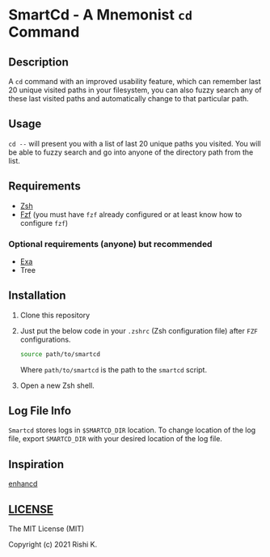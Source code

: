 # SmartCd - A Mnemonist `cd` Command

## Description

A `cd` command with an improved usability feature, which can remember last 20 unique visited paths in your filesystem, you can also fuzzy search any of these last visited paths and automatically change to that particular path.

## Usage

`cd --` will present you with a list of last 20 unique paths you visited. You will be able to fuzzy search and go into anyone of the directory path from the list.

## Requirements

- [Zsh](https://www.zsh.org/)
- [Fzf](https://github.com/junegunn/fzf) (you must have `fzf` already configured or at least know how to configure `fzf`)

### Optional requirements (anyone) but recommended

- [Exa](https://github.com/ogham/exa)
- Tree

## Installation

1. Clone this repository

2. Just put the below code in your `.zshrc` (Zsh configuration file) after `FZF` configurations.

   ```zsh
   source path/to/smartcd
   ```

   Where `path/to/smartcd` is the path to the `smartcd` script.

3. Open a new Zsh shell.

## Log File Info

`Smartcd` stores logs in `$SMARTCD_DIR` location. To change location of the log file, export `SMARTCD_DIR` with your desired location of the log file.

## Inspiration

[enhancd](https://github.com/b4b4r07/enhancd)

## [LICENSE](https://github.com/CodesOfRishi/smartcd/blob/main/LICENSE)

The MIT License (MIT)

Copyright (c) 2021 Rishi K.
